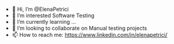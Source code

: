 - 👋 Hi, I’m @ElenaPetrici
- 👀 I’m interested Software Testing
- 🌱 I’m currently learning ...
- 💞️ I’m looking to collaborate on Manual testing projects
- 📫 How to reach me: https://www.linkedin.com/in/elenapetrici/

<!---
ElenaPetrici/ElenaPetrici is a ✨ special ✨ repository because its `README.md` (this file) appears on your GitHub profile.
You can click the Preview link to take a look at your changes.
--->
